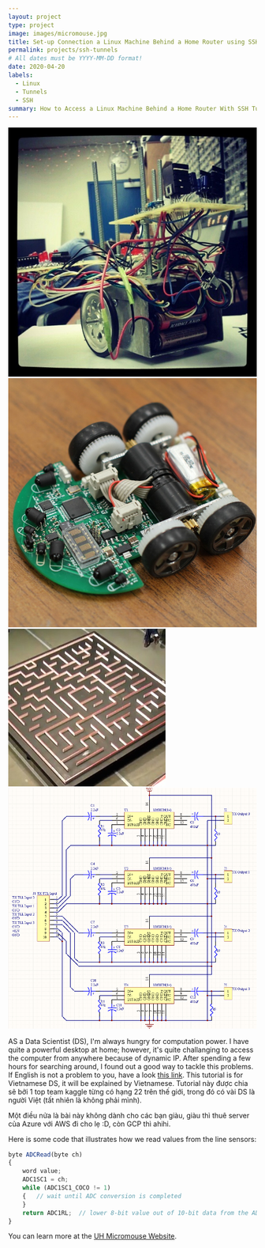```yaml
---
layout: project
type: project
image: images/micromouse.jpg
title: Set-up Connection a Linux Machine Behind a Home Router using SSH Tunnels by Vietnamese.
permalink: projects/ssh-tunnels
# All dates must be YYYY-MM-DD format!
date: 2020-04-20
labels:
  - Linux
  - Tunnels
  - SSH
summary: How to Access a Linux Machine Behind a Home Router With SSH Tunnels
---
```


<div class="ui small rounded images">
  <img class="ui image" src="../images/micromouse-robot.png">
  <img class="ui image" src="../images/micromouse-robot-2.jpg">
  <img class="ui image" src="../images/micromouse.jpg">
  <img class="ui image" src="../images/micromouse-circuit.png">
</div>

AS a Data Scientist (DS), I'm always hungry for computation power. I have quite a powerful desktop at home; however, it's quite challanging to access the computer from anywhere because of dynamic IP. After spending a few hours for searching around, I found out a good way to tackle this problems. If English is not a problem to you, have a look [this link](https://juliansimioni.com/blog/howto-access-a-linux-machine-behind-a-home-router-with-ssh-tunnels/). This tutorial is for Vietnamese DS, it will be explained by Vietnamese. Tutorial này được chia sẽ bởi 1 top team kaggle từng có hạng 22 trên thế giới, trong đó có vài DS là người Việt (tất nhiên là không phải mình).

Một điều nửa là bài này không dành cho các bạn giàu, giàu thì thuê server của Azure với AWS đi cho lẹ :D, còn GCP thì ahihi.


Here is some code that illustrates how we read values from the line sensors:

```js
byte ADCRead(byte ch)
{
    word value;
    ADC1SC1 = ch;
    while (ADC1SC1_COCO != 1)
    {   // wait until ADC conversion is completed   
    }
    return ADC1RL;  // lower 8-bit value out of 10-bit data from the ADC
}
```

You can learn more at the [UH Micromouse Website](http://www-ee.eng.hawaii.edu/~mmouse/about.html).



